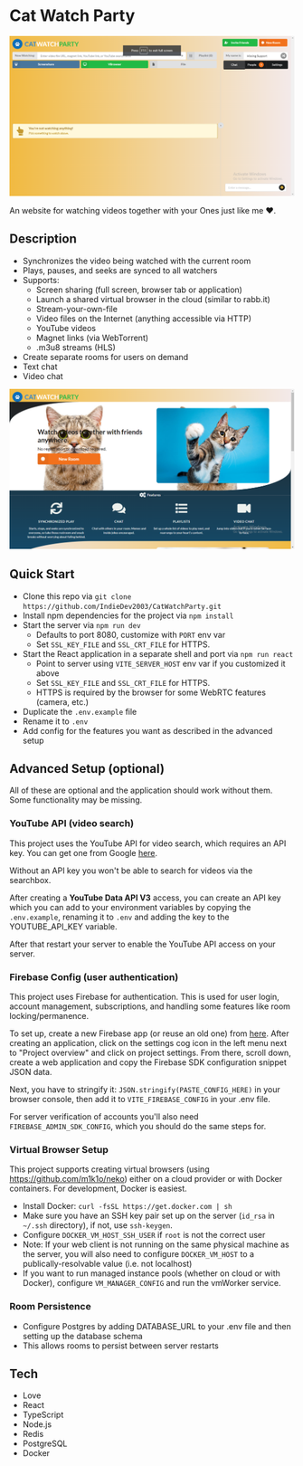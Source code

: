 # Cat Watch Party

![screenshot](https://github.com/IndieDev2003/CatWatchParty/raw/main/images/main.png)

An website for watching videos together with your Ones just like me ❤.

## Description

- Synchronizes the video being watched with the current room
- Plays, pauses, and seeks are synced to all watchers
- Supports:
  - Screen sharing (full screen, browser tab or application)
  - Launch a shared virtual browser in the cloud (similar to rabb.it)
  - Stream-your-own-file
  - Video files on the Internet (anything accessible via HTTP)
  - YouTube videos
  - Magnet links (via WebTorrent)
  - .m3u8 streams (HLS)
- Create separate rooms for users on demand
- Text chat
- Video chat

![screenshot](https://github.com/IndieDev2003/CatWatchParty/raw/main/images/main2.png)

## Quick Start

- Clone this repo via `git clone https://github.com/IndieDev2003/CatWatchParty.git`
- Install npm dependencies for the project via `npm install`
- Start the server via `npm run dev`
  - Defaults to port 8080, customize with `PORT` env var
  - Set `SSL_KEY_FILE` and `SSL_CRT_FILE` for HTTPS.
- Start the React application in a separate shell and port via `npm run react`
  - Point to server using `VITE_SERVER_HOST` env var if you customized it above
  - Set `SSL_KEY_FILE` and `SSL_CRT_FILE` for HTTPS.
  - HTTPS is required by the browser for some WebRTC features (camera, etc.)
- Duplicate the `.env.example` file
- Rename it to `.env`
- Add config for the features you want as described in the advanced setup

## Advanced Setup (optional)

All of these are optional and the application should work without them. Some functionality may be missing.

### YouTube API (video search)

This project uses the YouTube API for video search, which requires an API key. You can get one from Google [here](https://console.developers.google.com).

Without an API key you won't be able to search for videos via the searchbox.

After creating a **YouTube Data API V3** access, you can create an API key which you can add to your environment variables by copying the `.env.example`, renaming it to `.env` and adding the key to the YOUTUBE_API_KEY variable.

After that restart your server to enable the YouTube API access on your server.

### Firebase Config (user authentication)

This project uses Firebase for authentication. This is used for user login, account management, subscriptions, and handling some features like room locking/permanence.

To set up, create a new Firebase app (or reuse an old one) from [here](https://console.firebase.google.com/). After creating an application, click on the settings cog icon in the left menu next to "Project overview" and click on project settings. From there, scroll down, create a web application and copy the Firebase SDK configuration snippet JSON data.

Next, you have to stringify it: `JSON.stringify(PASTE_CONFIG_HERE)` in your browser console, then add it to `VITE_FIREBASE_CONFIG` in your .env file.

For server verification of accounts you'll also need `FIREBASE_ADMIN_SDK_CONFIG`, which you should do the same steps for.

### Virtual Browser Setup

This project supports creating virtual browsers (using https://github.com/m1k1o/neko) either on a cloud provider or with Docker containers. For development, Docker is easiest.

- Install Docker: `curl -fsSL https://get.docker.com | sh`
- Make sure you have an SSH key pair set up on the server (`id_rsa` in `~/.ssh` directory), if not, use `ssh-keygen`.
- Configure `DOCKER_VM_HOST_SSH_USER` if `root` is not the correct user
- Note: If your web client is not running on the same physical machine as the server, you will also need to configure `DOCKER_VM_HOST` to a publically-resolvable value (i.e. not localhost)
- If you want to run managed instance pools (whether on cloud or with Docker), configure `VM_MANAGER_CONFIG` and run the vmWorker service.

### Room Persistence

- Configure Postgres by adding DATABASE_URL to your .env file and then setting up the database schema
- This allows rooms to persist between server restarts

## Tech

- Love
- React
- TypeScript
- Node.js
- Redis
- PostgreSQL
- Docker

